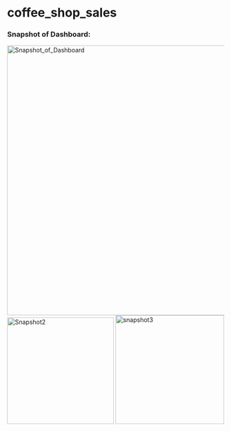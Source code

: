 # coffee_shop_sales
### Snapshot of Dashboard:

<img width="625" alt="Snapshot_of_Dashboard" src="https://github.com/user-attachments/assets/4ba582f0-70ff-4c7c-8632-cd39215d5f83">
<img width="247" alt="Snapshot2" src="https://github.com/user-attachments/assets/da93526d-561b-442e-bf3b-1f7d795bb849">
<img width="252" alt="snapshot3" src="https://github.com/user-attachments/assets/b8520479-5c89-4a60-8101-cdf60c26248e">
